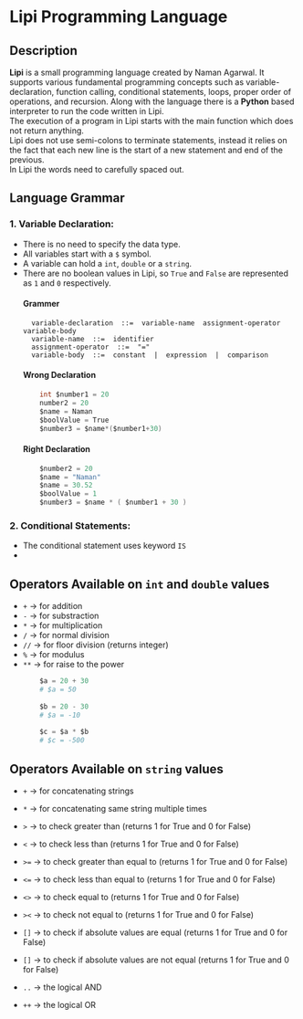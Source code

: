 # Lipi Programming Language

## Description
**Lipi** is a small programming language created by Naman Agarwal. It supports various fundamental programming concepts such as variable-declaration, function calling, conditional statements, loops, proper order of operations, and recursion. Along with the language there is a **Python** based interpreter to run the code written in Lipi. <br>
The execution of a program in Lipi starts with the main function which does not return anything. <br>
Lipi does not use semi-colons to terminate statements, instead it relies on the fact that each new line is the start of a new statement and end of the previous. <br>
In Lipi the words need to carefully spaced out. 

## Language Grammar
### 1. Variable Declaration:
* There is no need to specify the data type.
* All variables start with a ```$``` symbol. 
* A variable can hold a ```int```, ```double``` or a ```string```.
* There are no boolean values in Lipi, so ```True``` and ```False``` are represented as ```1``` and ```0``` respectively.
  #### Grammer
  ```enbf
    variable-declaration  ::=  variable-name  assignment-operator  variable-body
    variable-name  ::=  identifier
    assignment-operator  ::=  "="
    variable-body  ::=  constant  |  expression  |  comparison
  ```
  #### Wrong Declaration
  ```java
      int $number1 = 20
      number2 = 20
      $name = Naman
      $boolValue = True
      $number3 = $name*($number1+30)
  ```
  #### Right Declaration
  ```java
      $number2 = 20
      $name = "Naman"
      $name = 30.52
      $boolValue = 1
      $number3 = $name * ( $number1 + 30 )
  ```
 ### 2. Conditional Statements: 
 * The conditional statement uses keyword `IS`
 * 


## Operators Available on `int` and `double` values
* `+`  -> for addition
* `-`  -> for substraction
* `*`  -> for multiplication
* `/`  -> for normal division
* `//` -> for floor division (returns integer)
* `%`  -> for modulus 
* `**` -> for raise to the power
  ```python
      $a = 20 + 30
      # $a = 50
      
      $b = 20 - 30
      # $a = -10
      
      $c = $a * $b
      # $c = -500
  ```


## Operators Available on `string` values
* `+`  -> for concatenating strings
* `*`  -> for concatenating same string multiple times

* `>`  -> to check greater than (returns 1 for True and 0 for False)
* `<`  -> to check less than (returns 1 for True and 0 for False)
* `>=` -> to check greater than equal to (returns 1 for True and 0 for False)
* `<=` -> to check less than equal to (returns 1 for True and 0 for False)
* `<>` -> to check equal to (returns 1 for True and 0 for False)
* `><` -> to check not equal to (returns 1 for True and 0 for False)
* `[]` -> to check if absolute values are equal (returns 1 for True and 0 for False)
* `[]` -> to check if absolute values are not equal (returns 1 for True and 0 for False)
* `..` -> the logical AND
* `++` -> the logical OR
